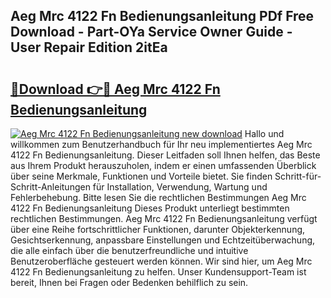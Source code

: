 ## Aeg Mrc 4122 Fn Bedienungsanleitung PDf Free Download - Part-OYa Service Owner Guide - User Repair Edition 2itEa

# <h2><a href="http://df4839k.blite.top/?on=Aeg+Mrc+4122+Fn+Bedienungsanleitung">🔗Download 👉🔴 Aeg Mrc 4122 Fn Bedienungsanleitung</a></h2>

[![Aeg Mrc 4122 Fn Bedienungsanleitung new download](https://i.imgur.com/lujVjoI.png)](http://df4839k.blite.top/?on=Aeg+Mrc+4122+Fn+Bedienungsanleitung)
Hallo und willkommen zum Benutzerhandbuch für Ihr neu implementiertes Aeg Mrc 4122 Fn Bedienungsanleitung. Dieser Leitfaden soll Ihnen helfen, das Beste aus Ihrem Produkt herauszuholen, indem er einen umfassenden Überblick über seine Merkmale, Funktionen und Vorteile bietet. Sie finden Schritt-für-Schritt-Anleitungen für Installation, Verwendung, Wartung und Fehlerbehebung. Bitte lesen Sie die rechtlichen Bestimmungen Aeg Mrc 4122 Fn Bedienungsanleitung Dieses Produkt unterliegt bestimmten rechtlichen Bestimmungen. Aeg Mrc 4122 Fn Bedienungsanleitung verfügt über eine Reihe fortschrittlicher Funktionen, darunter Objekterkennung, Gesichtserkennung, anpassbare Einstellungen und Echtzeitüberwachung, die alle einfach über die benutzerfreundliche und intuitive Benutzeroberfläche gesteuert werden können. Wir sind hier, um Aeg Mrc 4122 Fn Bedienungsanleitung zu helfen. Unser Kundensupport-Team ist bereit, Ihnen bei Fragen oder Bedenken behilflich zu sein.
